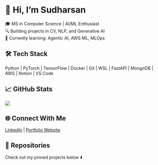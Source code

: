 # 👋 Hi, I’m Sudharsan
🎓 MS in Computer Science | AI/ML Enthusiast  
🔍 Building projects in CV, NLP, and Generative AI  
🌱 Currently learning: Agentic AI, AWS ML, MLOps  

## 🛠️ Tech Stack
Python | PyTorch | TensorFlow | Docker | Git | WSL | FastAPI | MongoDB | AWS | Notion | VS Code

## 📈 GitHub Stats
![](https://github-readme-stats.vercel.app/api?username=Sudharsan25&show_icons=true&theme=radical)

## 🌐 Connect With Me
[LinkedIn](your_linkedin_url) | [Portfolio Website](your_portfolio_url)

## 📂 Repositories
Check out my pinned projects below ⬇️

